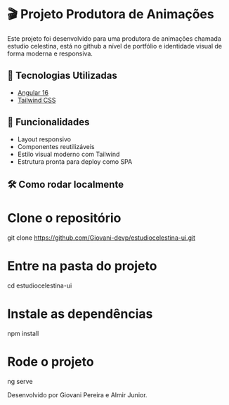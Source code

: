 # 🎬 Projeto Produtora de Animações

Este projeto foi desenvolvido para uma produtora de animações chamada estudio celestina, está no github a nível de portfólio e identidade visual de forma moderna e responsiva.

## 🚀 Tecnologias Utilizadas

- [Angular 16](https://angular.io/)
- [Tailwind CSS](https://tailwindcss.com/)

## 📌 Funcionalidades

- Layout responsivo
- Componentes reutilizáveis
- Estilo visual moderno com Tailwind
- Estrutura pronta para deploy como SPA

## 🛠️ Como rodar localmente

# Clone o repositório
git clone https://github.com/Giovani-devp/estudiocelestina-ui.git

# Entre na pasta do projeto
cd estudiocelestina-ui

# Instale as dependências
npm install

# Rode o projeto
ng serve

Desenvolvido por Giovani Pereira e Almir Junior.
